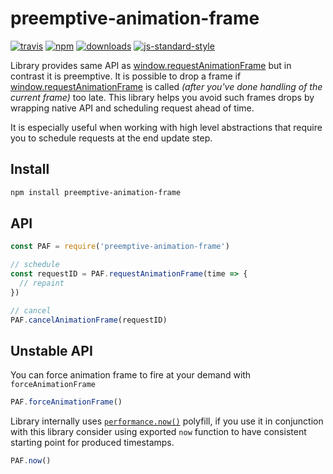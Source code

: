 # preemptive-animation-frame
[![travis][travis-image]][travis-url]
[![npm][npm-image]][npm-url]
[![downloads][downloads-image]][downloads-url]
[![js-standard-style][standard-image]][standard-url]

Library provides same API as [window.requestAnimationFrame][] but in contrast it is preemptive. It is possible to drop a frame if [window.requestAnimationFrame][] is called *(after you've done handling of the current frame)* too late. This library helps you avoid such frames drops by wrapping native API and scheduling request ahead of time.

It is especially useful when working with high level abstractions that require you to schedule requests at the end update step.

## Install

```bash
npm install preemptive-animation-frame
```

## API

```js
const PAF = require('preemptive-animation-frame')

// schedule
const requestID = PAF.requestAnimationFrame(time => {
  // repaint
})

// cancel
PAF.cancelAnimationFrame(requestID)
```

## Unstable API

You can force animation frame to fire at your demand with `forceAnimationFrame`

```js
PAF.forceAnimationFrame()
```

Library internally uses [`performance.now()`][performance-now] polyfill, if you use it in conjunction with this library consider using exported `now` function to have consistent starting point for produced timestamps.

```js
PAF.now()
```

[window.requestAnimationFrame]:https://developer.mozilla.org/en-US/docs/Web/API/window/requestAnimationFrame
[travis-image]: https://travis-ci.org/Gozala/preemptive-animation-frame.svg?branch=master
[travis-url]: https://travis-ci.org/Gozala/preemptive-animation-frame
[npm-image]: https://img.shields.io/npm/v/preemptive-animation-frame.svg
[npm-url]: https://npmjs.org/package/preemptive-animation-frame
[downloads-image]: https://img.shields.io/npm/dm/preemptive-animation-frame.svg
[downloads-url]: https://npmjs.org/package/preemptive-animation-frame
[standard-image]:https://img.shields.io/badge/code%20style-standard-brightgreen.svg
[standard-url]:http://standardjs.com/
[performance-now]:https://www.npmjs.com/package/performance-now

